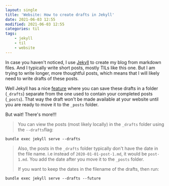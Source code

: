```yaml
---
layout: single
title: 'Website: How to create drafts in Jekyll'
date: 2021-06-03 12:55
modified: 2021-06-03 12:55
categories: til
tags:
    - jekyll
    - til
    - website
---
```


In case you haven't noticed, I use [Jekyll](https://jekyllrb.com) to create my blog from markdown files.
And I typically write short posts, mostly TILs like this one. But I am trying to write longer, more thoughtful posts,
which means that I will likely need to write drafts of these posts.

Well Jekyll has a nice [feature](https://uhded.com/jekyll-drafts)
where you can save these drafts in a folder (`_drafts`)
separate from the one used to contain your completed posts (`_posts`).
That way the draft won't be made available at your website until you are ready to move it to the `_posts` folder.

But wait! There's more!!!

> You can view the posts (most likely locally) in the `_drafts` folder using the `--drafts`flag:

```shell
bundle exec jekyll serve --drafts
```

> Also, the posts in the `_drafts` folder typically don't have the date in the file name.
> i.e instead of `2020-01-01-post-1.md`, it would be `post-1.md`.
> You add the date after you move it to the `_posts` folder.
>
> If you want to keep the dates in the filename of the drafts, then run:

```shell
bundle exec jekyll serve --drafts --future
```
